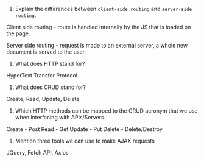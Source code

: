 1.  Explain the differences between `client-side routing` and `server-side routing`.

Client side routing - route is handled internally by the JS that is loaded on the page.

Server side routing - request is made to an external server, a whole new document is served to the user.

1.  What does HTTP stand for?

HyperText Transfer Protocol

1.  What does CRUD stand for?

Create, Read, Update, Delete

1.  Which HTTP methods can be mapped to the CRUD acronym that we use when interfacing with APIs/Servers.

Create - Post
Read - Get
Update - Put
Delete - Delete/Destroy

1.  Mention three tools we can use to make AJAX requests

JQuery, Fetch API, Axios
